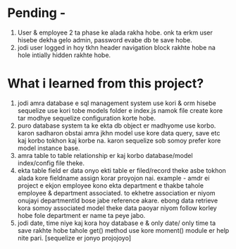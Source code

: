 # Pending -

1. User & employee 2 ta phase ke alada rakha hobe. onk ta erkm user hisebe dekha gelo admin, password evabe db te save hobe.  
2. jodi user logged in hoy tkhn header navigation block rakhte hobe na hole intially hidden rakhte hobe.

# What i learned from this project?

1. jodi amra database e sql management system use kori & orm hisebe sequelize use kori tobe models folder e index.js namok file create kore tar modhye sequelize configuration korte hobe.
2. puro database system ta ke ekta db object er madhyome use korbo. karon sadharon obstai amra jkhn model use kore data query, save etc kaj korbo tokhon kaj korbe na. karon sequelize sob somoy prefer kore model instance base.
3. amra table to table relationship er kaj korbo database/model index/config file theke.
4. ekta table field er data onyo ekti table er filed/record theke asbe tokhon alada kore fieldname assign korar proyojon nai. example - amdr ei project e ekjon employee kono ekta department e thakbe tahole employee & department associated. to ekhetre association er niyom onujayi departmentId bose jabe reference akare. ebong data retrieve kora somoy associated model theke data paoyar niyom follow korley hobe fole department er name ta peye jabo.
5. jodi date, time niye kaj kora hoy database e & only date/ only time ta save rakhte hobe tahole get() method use kore moment() module er help nite pari. [sequelize er jonyo projojoyo]  